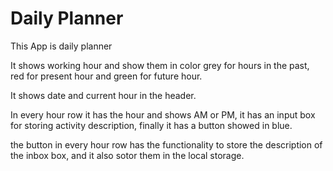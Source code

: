 # Daily Planner

This App is daily planner

It shows working hour and show them in color grey for hours in the past, red for present hour and green for future hour.

It shows date and current hour in the header.

In every hour row it has the hour and shows AM or PM, it has an input box for storing activity description, finally it has a button showed in blue.

the button in every hour row has the functionality to store the description of the inbox box, and it also sotor them in the local storage.

